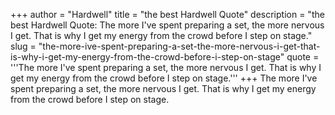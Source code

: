 +++
author = "Hardwell"
title = "the best Hardwell Quote"
description = "the best Hardwell Quote: The more I've spent preparing a set, the more nervous I get. That is why I get my energy from the crowd before I step on stage."
slug = "the-more-ive-spent-preparing-a-set-the-more-nervous-i-get-that-is-why-i-get-my-energy-from-the-crowd-before-i-step-on-stage"
quote = '''The more I've spent preparing a set, the more nervous I get. That is why I get my energy from the crowd before I step on stage.'''
+++
The more I've spent preparing a set, the more nervous I get. That is why I get my energy from the crowd before I step on stage.
